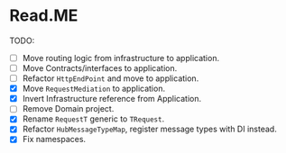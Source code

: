# Read.ME

TODO:

- [ ] Move routing logic from infrastructure to application.
- [ ] Move Contracts/interfaces to application.
- [ ] Refactor `HttpEndPoint` and move to application.
- [x] Move `RequestMediation` to application.
- [x] Invert Infrastructure reference from Application.
- [ ] Remove Domain project.
- [x] Rename `RequestT` generic to `TRequest`.
- [x] Refactor `HubMessageTypeMap`, register message types with DI instead.
- [x] Fix namespaces.
